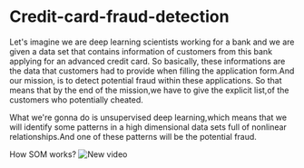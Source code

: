 # Credit-card-fraud-detection

Let's imagine we are deep learning scientists working for a bank and we are given a data set that contains information of customers from this bank applying for an advanced credit card. So basically, these informations are the data that customers had to provide when filling the application form.And our mission, is to detect potential fraud within these applications.
So that means that by the end of the mission,we have to give the explicit list,of the customers who potentially cheated.

What we're gonna do is unsupervised deep learning,which means that we will identify some patterns in a high dimensional data sets full of nonlinear relationships.And one of these patterns will be the potential fraud.

How SOM works?
![New video](https://en.wikipedia.org/wiki/Self-organizing_map#/media/File:TrainSOM.gif)
